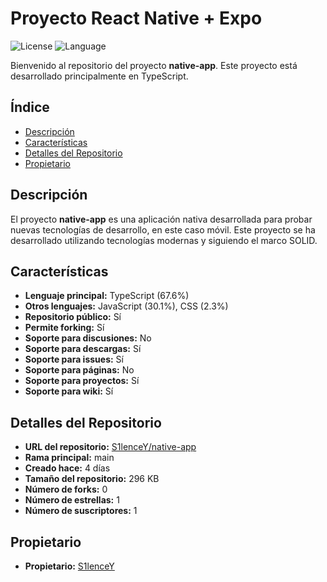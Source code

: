 # Proyecto React Native + Expo

![License](https://img.shields.io/badge/license-Unlicensed-blue.svg)
![Language](https://img.shields.io/badge/language-TypeScript-blue.svg)

Bienvenido al repositorio del proyecto **native-app**. Este proyecto está desarrollado principalmente en TypeScript.

## Índice

- [Descripción](#descripción)
- [Características](#características)
- [Detalles del Repositorio](#detalles-del-repositorio)
- [Propietario](#propietario)

## Descripción

El proyecto **native-app** es una aplicación nativa desarrollada para probar nuevas tecnologías de desarrollo, en este caso móvil. Este proyecto se ha desarrollado utilizando tecnologías modernas y siguiendo el marco SOLID.

## Características

- **Lenguaje principal:** TypeScript (67.6%)
- **Otros lenguajes:** JavaScript (30.1%), CSS (2.3%)
- **Repositorio público:** Sí
- **Permite forking:** Sí
- **Soporte para discusiones:** No
- **Soporte para descargas:** Sí
- **Soporte para issues:** Sí
- **Soporte para páginas:** No
- **Soporte para proyectos:** Sí
- **Soporte para wiki:** Sí

## Detalles del Repositorio

- **URL del repositorio:** [S1lenceY/native-app](https://github.com/S1lenceY/native-app)
- **Rama principal:** main
- **Creado hace:** 4 días
- **Tamaño del repositorio:** 296 KB
- **Número de forks:** 0
- **Número de estrellas:** 1
- **Número de suscriptores:** 1

## Propietario

- **Propietario:** [S1lenceY](https://github.com/S1lenceY)
